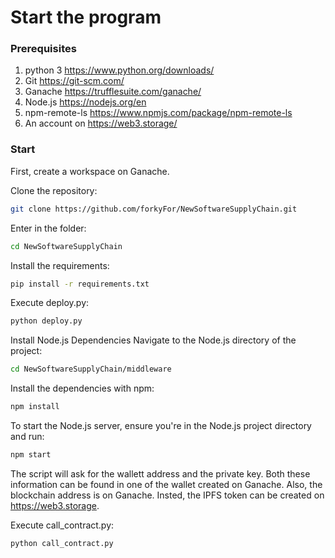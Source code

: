 # Start the program
### Prerequisites
1. python 3 https://www.python.org/downloads/
2. Git https://git-scm.com/
3. Ganache https://trufflesuite.com/ganache/
4. Node.js https://nodejs.org/en 
5. npm-remote-ls https://www.npmjs.com/package/npm-remote-ls
6. An account on https://web3.storage/

### Start
First, create a workspace on Ganache.

Clone the repository:
```bash
git clone https://github.com/forkyFor/NewSoftwareSupplyChain.git
```
Enter in the folder:
```bash
cd NewSoftwareSupplyChain
```
Install the requirements:
```bash
pip install -r requirements.txt
```
Execute deploy.py:
```bash
python deploy.py


```
Install Node.js Dependencies
Navigate to the Node.js directory of the project:
```bash
cd NewSoftwareSupplyChain/middleware


```
Install the dependencies with npm:
```bash
npm install

```
To start the Node.js server, ensure you're in the Node.js project directory and run:
```bash
npm start

```
The script will ask for the wallett address and the private key. Both these information can be found in one of the wallet created on Ganache. Also, the blockchain address is on Ganache. Insted, the IPFS token can be created on https://web3.storage.

Execute call_contract.py:
```bash
python call_contract.py
```
